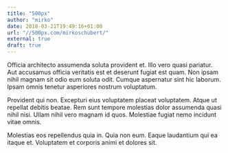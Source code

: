```yaml
---
title: "500px"
author: "mirko"
date: 2018-03-21T19:49:16+01:00
url: "//500px.com/mirkoschubert/"
external: true
draft: true
---
```


Officia architecto assumenda soluta provident et. Illo vero quasi pariatur. Aut accusamus officia veritatis est et deserunt fugiat est quam. Non ipsam nihil magnam sit odio eum soluta odit. Cumque aspernatur sint hic laborum. Ipsam omnis tenetur asperiores nostrum voluptatum.
 
Provident qui non. Excepturi eius voluptatem placeat voluptatem. Atque ut repellat debitis beatae. Rem sunt tempore molestias dolor assumenda quasi nihil nisi. Ullam nihil vero magnam id quos. Molestiae fugiat nemo incidunt vitae omnis.
 
Molestias eos repellendus quia in. Quia non eum. Eaque laudantium qui ea itaque et. Voluptatem et corporis animi et dolores sit.